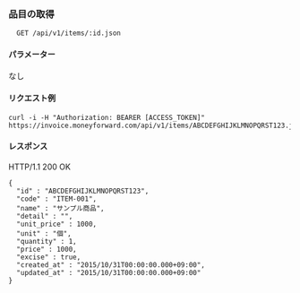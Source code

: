 ### 品目の取得
```
  GET /api/v1/items/:id.json
```

#### パラメーター
なし

#### リクエスト例
```
curl -i -H "Authorization: BEARER [ACCESS_TOKEN]" https://invoice.moneyforward.com/api/v1/items/ABCDEFGHIJKLMNOPQRST123.json
```

#### レスポンス
HTTP/1.1 200 OK

```
{
  "id" : "ABCDEFGHIJKLMNOPQRST123",
  "code" : "ITEM-001",
  "name" : "サンプル商品",
  "detail" : "",
  "unit_price" : 1000,
  "unit" : "個",
  "quantity" : 1,
  "price" : 1000,
  "excise" : true,
  "created_at" : "2015/10/31T00:00:00.000+09:00",
  "updated_at" : "2015/10/31T00:00:00.000+09:00"
}
```

